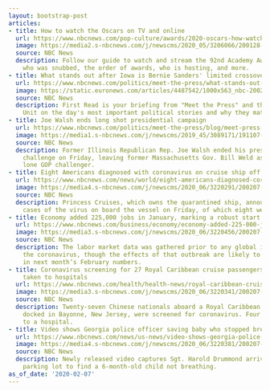 ```yaml
---
layout: bootstrap-post
articles:
- title: How to watch the Oscars on TV and online
  url: https://www.nbcnews.com/pop-culture/awards/2020-oscars-how-watch-tv-online-n1131131
  image: https://media2.s-nbcnews.com/j/newscms/2020_05/3206066/200128-oscars-how-to-watch-ceremony-cs-304p_6ee1e3007927d90dc5d1a8b94f63244b.nbcnews-fp-1200-630.jpg
  source: NBC News
  description: Follow our guide to watch and stream the 92nd Academy Awards ceremony,
    who was snubbed, the order of awards, who is hosting, and more.
- title: What stands out after Iowa is Bernie Sanders' limited crossover appeal
  url: https://www.nbcnews.com/politics/meet-the-press/what-stands-out-after-iowa-bernie-sanders-limited-crossover-appeal-n1132336
  image: https://static.euronews.com/articles/4487542/1000x563_nbc-200207-bernie-sanders-al-0804_b7cdefb003d5ffa269a3d4587f8783c4.jpg
  source: NBC News
  description: First Read is your briefing from "Meet the Press" and the NBC Political
    Unit on the day's most important political stories and why they matter.
- title: Joe Walsh ends long shot presidential campaign
  url: https://www.nbcnews.com/politics/meet-the-press/blog/meet-press-blog-latest-news-analysis-data-driving-political-discussion-n988541/ncrd1132306
  image: https://media1.s-nbcnews.com/j/newscms/2019_45/3089171/191107-meet-the-press-liveblog-cs-129p_9a02b422cbd06ceb3b377ce04b8d0e08.nbcnews-fp-1200-630.jpg
  source: NBC News
  description: Former Illinois Republican Rep. Joe Walsh ended his presidential campaign
    challenge on Friday, leaving former Massachusetts Gov. Bill Weld as the president's
    lone GOP challenger.
- title: Eight Americans diagnosed with coronavirus on cruise ship off Japan
  url: https://www.nbcnews.com/news/world/eight-americans-diagnosed-coronavirus-cruise-ship-japan-n1132251
  image: https://media4.s-nbcnews.com/j/newscms/2020_06/3220291/200207-yokohama-corona-virus-mc-1143_a31b3208eed64eb04c7ed7634917cc91.nbcnews-fp-1200-630.JPG
  source: NBC News
  description: Princess Cruises, which owns the quarantined ship, announced 41 new
    cases of the virus on board the vessel on Friday, of which eight were Americans.
- title: Economy added 225,000 jobs in January, marking a robust start to 2020
  url: https://www.nbcnews.com/business/economy/economy-added-225-000-jobs-january-marking-robust-start-2020-n1132281
  image: https://media3.s-nbcnews.com/j/newscms/2020_06/3220456/200207-china-shipping-al-0814_dbb82fbdb58eaa39271323a4a8242f4d.nbcnews-fp-1200-630.jpg
  source: NBC News
  description: The labor market data was gathered prior to any global impact from
    the coronavirus, though the effects of that outbreak are likely to be reflected
    in next month’s February numbers.
- title: Coronavirus screening for 27 Royal Caribbean cruise passengers in N.J., 4
    taken to hospitals
  url: https://www.nbcnews.com/health/health-news/royal-caribbean-cruise-passengers-n-j-screened-coronavirus-4-taken-n1132266
  image: https://media3.s-nbcnews.com/j/newscms/2020_06/3220341/200207-anthem-of-the-seas-al-0721_6f78d253a12229bb87b9c656af1a1bd0.nbcnews-fp-1200-630.jpg
  source: NBC News
  description: Twenty-seven Chinese nationals aboard a Royal Caribbean cruise that
    docked in Bayonne, New Jersey, were screened for coronavirus. Four were taken
    to a hospital.
- title: Video shows Georgia police officer saving baby who stopped breathing
  url: https://www.nbcnews.com/news/us-news/video-shows-georgia-police-officer-saving-baby-who-stopped-breathing-n1132276
  image: https://media4.s-nbcnews.com/j/newscms/2020_06/3220381/200207-officer-saves-baby-al-0742_6f79d90ae9943e986eb58131ad3c1c4f.nbcnews-fp-1200-630.jpg
  source: NBC News
  description: Newly released video captures Sgt. Harold Drummond arriving in a store
    parking lot to find a 6-month-old child not breathing.
as_of_date: '2020-02-07'
---
```


